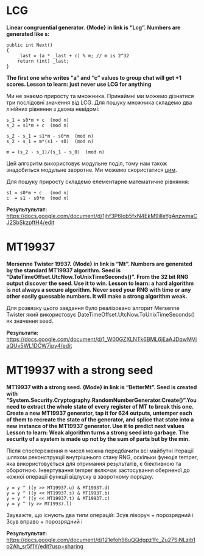 # LCG

**Linear congruential generator. {Mode} in link is “Lcg”. Numbers are generated like s:**
```
public int Next()
{
	_last = (a * _last + c) % m; // m is 2^32
	return (int) _last;
}
```
**The first one who writes “a” and “c” values to group chat will get +1 scores. Lesson to learn: just never use LCG for anything**

Ми не знаємо приросту та множника. Принаймні ми можемо дізнатися три послідовні значення від LCG. Для пошуку множника складемо два лінійних рівняння з двома невідомі:
```
s_1 = s0*m + c  (mod n)
s_2 = s1*m + c  (mod n)

s_2 - s_1 = s1*m - s0*m  (mod n)
s_2 - s_1 = m*(s1 - s0)  (mod n)

m = (s_2 - s_1)/(s_1 - s_0)  (mod n)
```
Цей алгоритм використовує модульне поділ, тому нам також знадобиться модульне зворотне. Ми можемо скористатися [цим](https://en.wikipedia.org/wiki/Mersenne_Twister).

Для пошуку приросту складемо елементарне математичне рівняння:
```
s1 = s0*m + c   (mod n)
c  = s1 - s0*m  (mod n)
```
**Результультат:** https://docs.google.com/document/d/1jhf3P6Iob5fxN4EkM9illeYgAnzwmaCJ2SbSkzpftH4/edit


# MT19937

**Mersenne Twister 19937. {Mode} in link is “Mt”. Numbers are generated by the standard MT19937 algorithm. Seed is “DateTimeOffset.UtcNow.ToUnixTimeSeconds()”. From the 32 bit RNG output discover the seed. Use it to win. Lesson to learn: a hard algorithm is not always a secure algorithm. Never seed your RNG with time or any other easily guessable numbers. It will make a strong algorithm weak.**
 
Для розвязку цього завдання було реалізовано алгорит Mersenne Twister який використовує DateTimeOffset.UtcNow.ToUnixTimeSeconds() як значення seed.

**Результати:**
https://docs.google.com/document/d/1_W00GZXLNTk6BML6jEaAJDqwMVjaQUv5WL1DCW7ipy4/edit

# MT19937 with a strong seed

**MT19937 with a strong seed. {Mode} in link is “BetterMt”. Seed is created with “System.Security.Cryptography.RandomNumberGenerator.Create()”.You need to extract the whole state of every register of MT to break this one. Create a new MT19937 generator, tap it for 624 outputs, untemper each of them to recreate the state of the generator, and splice that state into a new instance of the MT19937 generator. Use it to predict next values
Lesson to learn: Weak algorithm turns a strong seed into garbage. The security of a system is made up not by the sum of parts but by the min.**

Після спостереження n чисел можна передбачити всі майбутні ітерації шляхом реконструкції внутрішнього стану RNG, оскільки функція temper, яка використовується для отримання результатів, є біективною та оборотною. Інвертування temper включає застосування оберненої до кожної операції функції відпуску в зворотному порядку.
```
y = y ^ ((y >> MT19937.u) & MT19937.d)
y = y ^ ((y << MT19937.s) & MT19937.b)
y = y ^ ((y << MT19937.t) & MT19937.c)
y = y ^ (y >> MT19937.l)
```
Зауважте, що існують два типи операцій:
Зсув ліворуч + порозрядний і
Зсув вправо + порозрядний і

**Результультат:**
https://docs.google.com/document/d/121efoh98uQQdgpz1fc_Zu27SiNLzib1o2Ah_sr5f1Y/edit?usp=sharing

